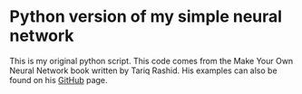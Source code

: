 # Python version of my simple neural network

This is my original python script. This code comes from the Make Your Own Neural Network book written by Tariq Rashid. His examples can also be found on his [GitHub](https://github.com/makeyourownneuralnetwork/makeyourownneuralnetwork) page.